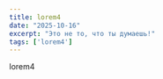 ```yaml
---
title: lorem4
date: "2025-10-16"
excerpt: "Это не то, что ты думаешь!"
tags: ['lorem4']
---
```


lorem4